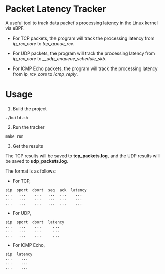 # Packet Latency Tracker
A useful tool to track data packet's processing latency in the Linux kernel via eBPF.

- For TCP packets, the program will track the processing latency from *ip_rcv_core* to *tcp_queue_rcv*.

- For UDP packets, the program will track the processing latency from *ip_rcv_core*
to *__udp_enqueue_schedule_skb*.

- For ICMP Echo packets, the program will track the processing latency from *ip_rcv_core* to *icmp_reply*.
# Usage
1) Build the project
```
./build.sh
```
2) Run the tracker
```
make run
```
3) Get the results

The TCP results will be saved to **tcp_packets.log**, and the UDP results will be saved to **udp_packets.log**.

The format is as follows:
- For TCP,
```
sip  sport  dport  seq  ack  latency
...   ...    ...   ...  ...    ...
...   ...    ...   ...  ...    ...
...   ...    ...   ...  ...    ...
```
- For UDP,
```
sip  sport  dport  latency
...   ...    ...     ...
...   ...    ...     ...
...   ...    ...     ...
```
- For ICMP Echo,
```
sip  latency
...    ...
...    ...
...    ...
```
